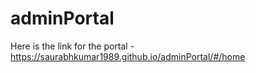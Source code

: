 # adminPortal

Here is the link for the portal - https://saurabhkumar1989.github.io/adminPortal/#/home
